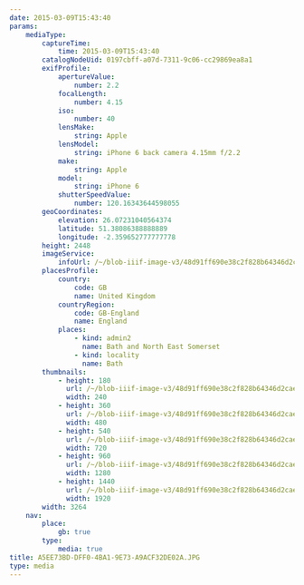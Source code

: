 ```yaml
---
date: 2015-03-09T15:43:40
params:
    mediaType:
        captureTime:
            time: 2015-03-09T15:43:40
        catalogNodeUid: 0197cbff-a07d-7311-9c06-cc29869ea8a1
        exifProfile:
            apertureValue:
                number: 2.2
            focalLength:
                number: 4.15
            iso:
                number: 40
            lensMake:
                string: Apple
            lensModel:
                string: iPhone 6 back camera 4.15mm f/2.2
            make:
                string: Apple
            model:
                string: iPhone 6
            shutterSpeedValue:
                number: 120.16343644598055
        geoCoordinates:
            elevation: 26.07231040564374
            latitude: 51.38086388888889
            longitude: -2.359652777777778
        height: 2448
        imageService:
            infoUrl: /~/blob-iiif-image-v3/48d91ff690e38c2f828b64346d2cae924341ef7094b70d282f4554590e462e0c/info.json
        placesProfile:
            country:
                code: GB
                name: United Kingdom
            countryRegion:
                code: GB-England
                name: England
            places:
                - kind: admin2
                  name: Bath and North East Somerset
                - kind: locality
                  name: Bath
        thumbnails:
            - height: 180
              url: /~/blob-iiif-image-v3/48d91ff690e38c2f828b64346d2cae924341ef7094b70d282f4554590e462e0c/full/240%2C180/0/default.jpg
              width: 240
            - height: 360
              url: /~/blob-iiif-image-v3/48d91ff690e38c2f828b64346d2cae924341ef7094b70d282f4554590e462e0c/full/480%2C360/0/default.jpg
              width: 480
            - height: 540
              url: /~/blob-iiif-image-v3/48d91ff690e38c2f828b64346d2cae924341ef7094b70d282f4554590e462e0c/full/720%2C540/0/default.jpg
              width: 720
            - height: 960
              url: /~/blob-iiif-image-v3/48d91ff690e38c2f828b64346d2cae924341ef7094b70d282f4554590e462e0c/full/1280%2C960/0/default.jpg
              width: 1280
            - height: 1440
              url: /~/blob-iiif-image-v3/48d91ff690e38c2f828b64346d2cae924341ef7094b70d282f4554590e462e0c/full/1920%2C1440/0/default.jpg
              width: 1920
        width: 3264
    nav:
        place:
            gb: true
        type:
            media: true
title: A5EE73BD-DFF0-4BA1-9E73-A9ACF32DE02A.JPG
type: media
---
```

